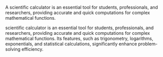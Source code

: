 A scientific calculator is an essential tool for students, professionals, and researchers, providing accurate and quick computations for complex mathematical functions.

 scientific calculator is an essential tool for students, professionals, and researchers, providing accurate and quick computations for complex mathematical functions.
Its features, such as trigonometry, logarithms, exponentials, and statistical calculations, significantly enhance problem-solving efficiency.
